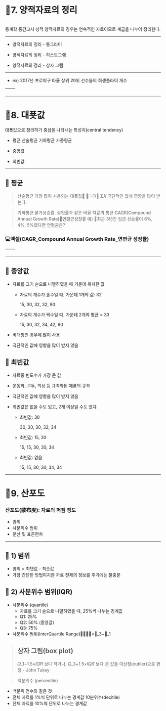 <h1 id="📌7-양적자료의-정리">📌7. 양적자료의 정리</h1>
<p><img alt="" src="https://velog.velcdn.com/images/mi_nini/post/7bdc693a-9145-4d9b-8756-41de2c2fccec/image.png" /></p>
<blockquote>
</blockquote>
<p>통계학 중간고사 성적
양적자료의 경우는 연속적인 자료이므로 계급을 나누어 정리한다.</p>
<hr />
<ul>
<li><p>양적자료의 정리 - 통그라미
<img alt="" src="https://velog.velcdn.com/images/mi_nini/post/168276ae-9d0d-4bca-bc5f-95918813cd4f/image.png" /></p>
</li>
<li><p>양적자료의 정리 - 히스토그램
<img alt="" src="https://velog.velcdn.com/images/mi_nini/post/5dc166d9-375a-459c-8b37-4304997e9d0c/image.png" /></p>
</li>
<li><p>양적자료의 정리 - 상자 그램
<img alt="" src="https://velog.velcdn.com/images/mi_nini/post/3e06eb3a-a835-439a-a95d-c998455f6e5a/image.png" /></p>
</li>
</ul>
<hr />
<ul>
<li>ex) 2017년 프로야구 타율 상위 20위 선수들의 희생플라이 개수</li>
</ul>
<table>
<thead>
<tr>
<th><img alt="" src="https://velog.velcdn.com/images/mi_nini/post/4b4574d7-7f35-4593-8f09-332df1f6edad/image.png" /></th>
<th><img alt="" src="https://velog.velcdn.com/images/mi_nini/post/5cb80f4e-6aaf-40f0-b710-83532d57385e/image.png" /></th>
</tr>
</thead>
</table>
<hr />
<h1 id="📌8-대푯값">📌8. 대푯값</h1>
<p>대푯값으로 정리하기
중심을 나타내는 특성치(central tendency)</p>
<ul>
<li><p>평균
산술평균
기하평균
가중평균</p>
</li>
<li><p>중앙값</p>
</li>
<li><p>최빈값</p>
</li>
</ul>
<hr />
<h2 id="🎯-평균">🎯 평균</h2>
<blockquote>
<p>산술평균
가장 많이 사용되는 대푯값          𝑋 ̅=1/𝑛 Σ𝑋
극단적인 값에 영향을 많이 받는다.</p>
</blockquote>
<blockquote>
<p>기하평균
물가상승률, 실업률과 같은 비율 자료의 평균
CAGR(Compound Annual Growth Rate)연평균성장률
예) 최근 3년간 임금 상승률이 6%, 4%, 5%였다면 연평균은?</p>
</blockquote>
<h3 id="💻엑셀cagr_compound-annual-growth-rate_연편균-성장률">💻엑셀(CAGR_Compound Annual Growth Rate_연편균 성장률)</h3>
<table>
<thead>
<tr>
<th><img alt="" src="https://velog.velcdn.com/images/mi_nini/post/361d1802-dc5f-4d89-95e7-4601da5cfe15/image.png" /></th>
<th><img alt="" src="https://velog.velcdn.com/images/mi_nini/post/077ba77d-9c42-4143-80d4-db658c363675/image.png" /></th>
</tr>
</thead>
</table>
<hr />
<h2 id="🎯-중앙값">🎯 중앙값</h2>
<ul>
<li><p>자료를 크기 순으로 나열하였을 때 가운데 위치한 값</p>
<ul>
<li><p>자료의 개수가 홀수일 때, 가운데 1개의 값: 32</p>
<p>15, 30, 32, 32, 90</p>
</li>
<li><p>자료의 개수가 짝수일 때, 가운데 2개의 평균 = 33</p>
<p>15, 30, 32, 34, 42, 90</p>
</li>
</ul>
</li>
<li><p>비대칭인 경우에 많이 사용</p>
</li>
<li><p>극단적인 값에 영향을 많이 받지 않음</p>
</li>
</ul>
<h2 id="🎯-최빈값">🎯 최빈값</h2>
<ul>
<li><p>자료중 빈도수가 가장 큰 값</p>
</li>
<li><p>운동화, 구두, 의상 등 규격화된 제품의 규격</p>
</li>
<li><p>극단적인 값에 영향을 많이 받지 않음</p>
</li>
<li><p>최빈값은 없을 수도 있고, 2개 이상일 수도 있다.</p>
<ul>
<li><p>최빈값: 30</p>
<p>30, 30, 30, 32, 34 </p>
</li>
<li><p>최빈값: 15, 30</p>
<p>15, 15, 30, 30, 34</p>
</li>
<li><p>최빈값: 없음</p>
<p>15, 15, 30, 30, 34, 34</p>
</li>
</ul>
</li>
</ul>
<hr />
<h1 id="📌9-산포도">📌9. 산포도</h1>
<h3 id="산포도散布度-자료의-퍼짐-정도">산포도(散布度): 자료의 퍼짐 정도</h3>
<ul>
<li>범위</li>
<li>사분위수 범위</li>
<li>분산 및 표준편차</li>
</ul>
<hr />
<h2 id="🎯-1-범위">🎯 1) 범위</h2>
<ul>
<li>범위 = 최댓값 - 최솟값</li>
<li>가장 간단한 방법이지만 자료 전체의 정보를 주기에는 불충분</li>
</ul>
<h2 id="🎯-2-사분위수-범위iqr">🎯 2) 사분위수 범위(IQR)</h2>
<ul>
<li>사분위수 (quartile)<ul>
<li>자료를 크기 순으로 나열하였을 때, 25%씩 나누는 경계값</li>
<li>Q1: 25%</li>
<li>Q2: 50% (중앙값)</li>
<li>Q3: 75%</li>
</ul>
</li>
<li>사분위수 범위(InterQuartile Range)𝐼𝑄𝑅=𝑄_3−𝑄_1
<img alt="" src="https://velog.velcdn.com/images/mi_nini/post/88dd788d-f398-4d93-9e7d-0a4b0a04a881/image.png" /></li>
</ul>
<blockquote>
<h2 id="상자-그림box-plot">상자 그림(box plot)</h2>
<p>𝑄_1−1.5×𝐼𝑄𝑅 보다 작거나, 𝑄_3+1.5×𝐼𝑄𝑅 보다 큰 값을 이상점(outlier)으로 판정 - John Tukey
<img alt="" src="https://velog.velcdn.com/images/mi_nini/post/1bda209c-af93-4582-872d-7d25240bd26b/image.png" /></p>
</blockquote>
<blockquote>
<p>백분위수 (percentile)</p>
</blockquote>
<ul>
<li>백분위 점수와 같은 것</li>
<li>전체 자료를 1%씩 단위로 나누는 경계값
10분위수(decitile)</li>
<li>전체 자료를 10%씩 단위로 나누는 경계값</li>
</ul>